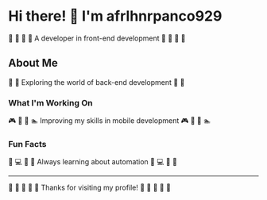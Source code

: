 # Hi there! 👋 I'm afrlhnrpanco929

🎯 🎻 🎳 🚣 A developer in front-end development 🎯 🎻 🎳 🚣

## About Me
🏏 🎽 Exploring the world of back-end development 🏏 🎽

### What I'm Working On
🎮 🌺 🎾 🏊 Improving my skills in mobile development 🎮 🌺 🎾 🏊

### Fun Facts
🛶 💻 🥊 🎾 Always learning about automation 🛶 💻 🥊 🎾

---
🎽 🎸 🎾 🎻 🏒 Thanks for visiting my profile! 🛶 🥊 🏒 🚣 🎽
